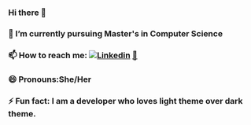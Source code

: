 ### Hi there 👋
### 🔭 I’m currently pursuing Master's in Computer Science
### 📫 How to reach me: [![Linkedin](https://i.stack.imgur.com/gVE0j.png)](https://www.linkedin.com/in/kavithakannanunny/) [ 📧](mailto:kavitha.kannanunny@gmail.com)
### 😄 Pronouns:She/Her
### ⚡ Fun fact: I am a developer who loves light theme over dark theme.

<!--
**kavihat/kavihat** is a ✨ _special_ ✨ repository because its `README.md` (this file) appears on your GitHub profile.

Here are some ideas to get you started:

- 🔭 I’m currently working on ...
- 🌱 I’m currently learning ...
- 👯 I’m looking to collaborate on ...
- 🤔 I’m looking for help with ...
- 💬 Ask me about ...
- 📫 How to reach me: ...
- 😄 Pronouns: ...
- ⚡ Fun fact: ...
-->
